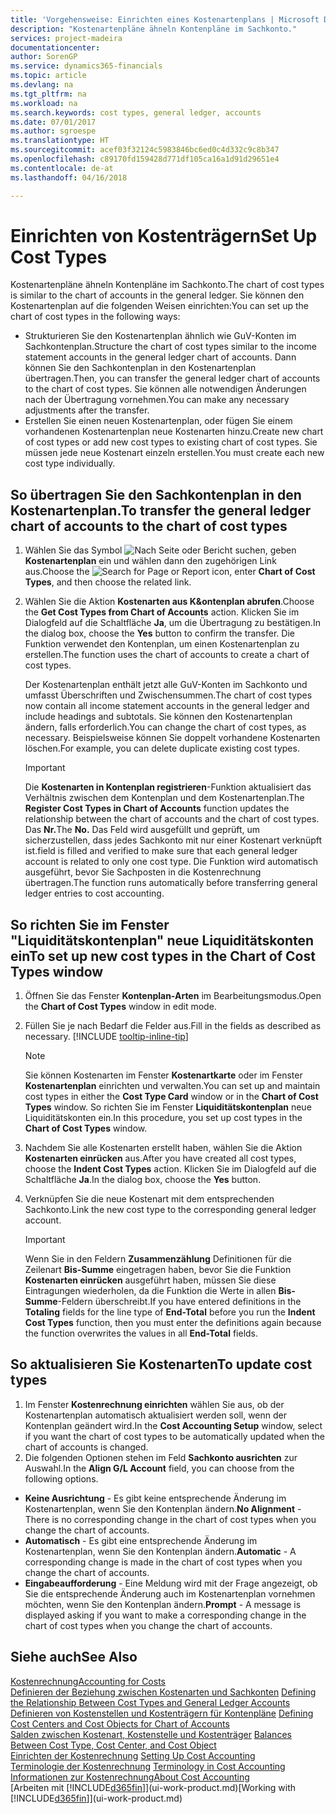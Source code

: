 ```yaml
---
title: 'Vorgehensweise: Einrichten eines Kostenartenplans | Microsoft Docs'
description: "Kostenartenpläne ähneln Kontenpläne im Sachkonto."
services: project-madeira
documentationcenter: 
author: SorenGP
ms.service: dynamics365-financials
ms.topic: article
ms.devlang: na
ms.tgt_pltfrm: na
ms.workload: na
ms.search.keywords: cost types, general ledger, accounts
ms.date: 07/01/2017
ms.author: sgroespe
ms.translationtype: HT
ms.sourcegitcommit: acef03f32124c5983846bc6ed0c4d332c9c8b347
ms.openlocfilehash: c89170fd159428d771df105ca16a1d91d29651e4
ms.contentlocale: de-at
ms.lasthandoff: 04/16/2018

---
```

# <a name="set-up-cost-types"></a><span data-ttu-id="cadef-103">Einrichten von Kostenträgern</span><span class="sxs-lookup"><span data-stu-id="cadef-103">Set Up Cost Types</span></span>
<span data-ttu-id="cadef-104">Kostenartenpläne ähneln Kontenpläne im Sachkonto.</span><span class="sxs-lookup"><span data-stu-id="cadef-104">The chart of cost types is similar to the chart of accounts in the general ledger.</span></span> <span data-ttu-id="cadef-105">Sie können den Kostenartenplan auf die folgenden Weisen einrichten:</span><span class="sxs-lookup"><span data-stu-id="cadef-105">You can set up the chart of cost types in the following ways:</span></span>  

-   <span data-ttu-id="cadef-106">Strukturieren Sie den Kostenartenplan ähnlich wie GuV-Konten im Sachkontenplan.</span><span class="sxs-lookup"><span data-stu-id="cadef-106">Structure the chart of cost types similar to the income statement accounts in the general ledger chart of accounts.</span></span> <span data-ttu-id="cadef-107">Dann können Sie den Sachkontenplan in den Kostenartenplan übertragen.</span><span class="sxs-lookup"><span data-stu-id="cadef-107">Then, you can transfer the general ledger chart of accounts to the chart of cost types.</span></span> <span data-ttu-id="cadef-108">Sie können alle notwendigen Änderungen nach der Übertragung vornehmen.</span><span class="sxs-lookup"><span data-stu-id="cadef-108">You can make any necessary adjustments after the transfer.</span></span>  
-   <span data-ttu-id="cadef-109">Erstellen Sie einen neuen Kostenartenplan, oder fügen Sie einem vorhandenen Kostenartenplan neue Kostenarten hinzu.</span><span class="sxs-lookup"><span data-stu-id="cadef-109">Create new chart of cost types or add new cost types to existing chart of cost types.</span></span> <span data-ttu-id="cadef-110">Sie müssen jede neue Kostenart einzeln erstellen.</span><span class="sxs-lookup"><span data-stu-id="cadef-110">You must create each new cost type individually.</span></span>  

## <a name="to-transfer-the-general-ledger-chart-of-accounts-to-the-chart-of-cost-types"></a><span data-ttu-id="cadef-111">So übertragen Sie den Sachkontenplan in den Kostenartenplan.</span><span class="sxs-lookup"><span data-stu-id="cadef-111">To transfer the general ledger chart of accounts to the chart of cost types</span></span>  
1.  <span data-ttu-id="cadef-112">Wählen Sie das Symbol ![Nach Seite oder Bericht suchen](media/ui-search/search_small.png "Symbol Nach Seite oder Bericht suchen"), geben **Kostenartenplan** ein und wählen dann den zugehörigen Link aus.</span><span class="sxs-lookup"><span data-stu-id="cadef-112">Choose the ![Search for Page or Report](media/ui-search/search_small.png "Search for Page or Report icon") icon, enter **Chart of Cost Types**, and then choose the related link.</span></span>  
2.  <span data-ttu-id="cadef-113">Wählen Sie die Aktion **Kostenarten aus K&ontenplan abrufen**.</span><span class="sxs-lookup"><span data-stu-id="cadef-113">Choose the **Get Cost Types from Chart of Accounts** action.</span></span> <span data-ttu-id="cadef-114">Klicken Sie im Dialogfeld auf die Schaltfläche **Ja**, um die Übertragung zu bestätigen.</span><span class="sxs-lookup"><span data-stu-id="cadef-114">In the dialog box, choose the **Yes** button to confirm the transfer.</span></span> <span data-ttu-id="cadef-115">Die Funktion verwendet den Kontenplan, um einen Kostenartenplan zu erstellen.</span><span class="sxs-lookup"><span data-stu-id="cadef-115">The function uses the chart of accounts to create a chart of cost types.</span></span>  

    <span data-ttu-id="cadef-116">Der Kostenartenplan enthält jetzt alle GuV-Konten im Sachkonto und umfasst Überschriften und Zwischensummen.</span><span class="sxs-lookup"><span data-stu-id="cadef-116">The chart of cost types now contain all income statement accounts in the general ledger and include headings and subtotals.</span></span> <span data-ttu-id="cadef-117">Sie können den Kostenartenplan ändern, falls erforderlich.</span><span class="sxs-lookup"><span data-stu-id="cadef-117">You can change the chart of cost types, as necessary.</span></span> <span data-ttu-id="cadef-118">Beispielsweise können Sie doppelt vorhandene Kostenarten löschen.</span><span class="sxs-lookup"><span data-stu-id="cadef-118">For example, you can delete duplicate existing cost types.</span></span>  

    > [!IMPORTANT]  
    >  <span data-ttu-id="cadef-119">Die **Kostenarten in Kontenplan registrieren**-Funktion aktualisiert das Verhältnis zwischen dem Kontenplan und dem Kostenartenplan.</span><span class="sxs-lookup"><span data-stu-id="cadef-119">The **Register Cost Types in Chart of Accounts** function updates the relationship between the chart of accounts and the chart of cost types.</span></span> <span data-ttu-id="cadef-120">Das **Nr.**</span><span class="sxs-lookup"><span data-stu-id="cadef-120">The **No.**</span></span> <span data-ttu-id="cadef-121">Das Feld  wird ausgefüllt und geprüft, um sicherzustellen, dass jedes Sachkonto mit nur einer Kostenart verknüpft ist.</span><span class="sxs-lookup"><span data-stu-id="cadef-121">field is filled and verified to make sure that each general ledger account is related to only one cost type.</span></span> <span data-ttu-id="cadef-122">Die Funktion wird automatisch ausgeführt, bevor Sie Sachposten in die Kostenrechnung übertragen.</span><span class="sxs-lookup"><span data-stu-id="cadef-122">The function runs automatically before transferring general ledger entries to cost accounting.</span></span>  

## <a name="to-set-up-new-cost-types-in-the-chart-of-cost-types-window"></a><span data-ttu-id="cadef-123">So richten Sie im Fenster "Liquiditätskontenplan" neue Liquiditätskonten ein</span><span class="sxs-lookup"><span data-stu-id="cadef-123">To set up new cost types in the Chart of Cost Types window</span></span>  
1. <span data-ttu-id="cadef-124">Öffnen Sie das Fenster **Kontenplan-Arten** im Bearbeitungsmodus.</span><span class="sxs-lookup"><span data-stu-id="cadef-124">Open the **Chart of Cost Types** window in edit mode.</span></span>  
2. <span data-ttu-id="cadef-125">Füllen Sie je nach Bedarf die Felder aus.</span><span class="sxs-lookup"><span data-stu-id="cadef-125">Fill in the fields as described as necessary.</span></span> [!INCLUDE [tooltip-inline-tip](includes/tooltip-inline-tip_md.md)]

   > [!NOTE]  
   >  <span data-ttu-id="cadef-126">Sie können Kostenarten im Fenster **Kostenartkarte** oder im Fenster **Kostenartenplan** einrichten und verwalten.</span><span class="sxs-lookup"><span data-stu-id="cadef-126">You can set up and maintain cost types in either the **Cost Type Card** window or in the **Chart of Cost Types** window.</span></span> <span data-ttu-id="cadef-127">So richten Sie im Fenster **Liquiditätskontenplan** neue Liquiditätskonten ein.</span><span class="sxs-lookup"><span data-stu-id="cadef-127">In this procedure, you set up cost types in the **Chart of Cost Types** window.</span></span>

3. <span data-ttu-id="cadef-128">Nachdem Sie alle Kostenarten erstellt haben, wählen Sie die Aktion **Kostenarten einrücken** aus.</span><span class="sxs-lookup"><span data-stu-id="cadef-128">After you have created all cost types, choose the **Indent Cost Types** action.</span></span> <span data-ttu-id="cadef-129">Klicken Sie im Dialogfeld auf die Schaltfläche **Ja**.</span><span class="sxs-lookup"><span data-stu-id="cadef-129">In the dialog box, choose the **Yes** button.</span></span>  
4. <span data-ttu-id="cadef-130">Verknüpfen Sie die neue Kostenart mit dem entsprechenden Sachkonto.</span><span class="sxs-lookup"><span data-stu-id="cadef-130">Link the new cost type to the corresponding general ledger account.</span></span>  

   > [!IMPORTANT]  
   >  <span data-ttu-id="cadef-131">Wenn Sie in den Feldern **Zusammenzählung** Definitionen für die Zeilenart **Bis-Summe** eingetragen haben, bevor Sie die Funktion **Kostenarten einrücken** ausgeführt haben, müssen Sie diese Eintragungen wiederholen, da die Funktion die Werte in allen **Bis-Summe**-Feldern überschreibt.</span><span class="sxs-lookup"><span data-stu-id="cadef-131">If you have entered definitions in the **Totaling** fields for the line type of **End-Total** before you run the **Indent Cost Types** function, then you must enter the definitions again because the function overwrites the values in all **End-Total** fields.</span></span>  

## <a name="to-update-cost-types"></a><span data-ttu-id="cadef-132">So aktualisieren Sie Kostenarten</span><span class="sxs-lookup"><span data-stu-id="cadef-132">To update cost types</span></span>  
1.  <span data-ttu-id="cadef-133">Im Fenster **Kostenrechnung einrichten**  wählen Sie aus, ob der Kostenartenplan automatisch aktualisiert werden soll, wenn der Kontenplan geändert wird.</span><span class="sxs-lookup"><span data-stu-id="cadef-133">In the **Cost Accounting Setup** window, select if you want the chart of cost types to be automatically updated when the chart of accounts is changed.</span></span>  
2.  <span data-ttu-id="cadef-134">Die folgenden Optionen stehen im Feld **Sachkonto ausrichten** zur Auswahl.</span><span class="sxs-lookup"><span data-stu-id="cadef-134">In the **Align G/L Account** field, you can choose from the following options.</span></span>  

- <span data-ttu-id="cadef-135">**Keine Ausrichtung** - Es gibt keine entsprechende Änderung im Kostenartenplan, wenn Sie den Kontenplan ändern.</span><span class="sxs-lookup"><span data-stu-id="cadef-135">**No Alignment** - There is no corresponding change in the chart of cost types when you change the chart of accounts.</span></span>  
- <span data-ttu-id="cadef-136">**Automatisch** - Es gibt eine entsprechende Änderung im Kostenartenplan, wenn Sie den Kontenplan ändern.</span><span class="sxs-lookup"><span data-stu-id="cadef-136">**Automatic** - A corresponding change is made in the chart of cost types when you change the chart of accounts.</span></span>  
- <span data-ttu-id="cadef-137">**Eingabeaufforderung** - Eine Meldung wird mit der Frage angezeigt, ob Sie die entsprechende Änderung auch im Kostenartenplan vornehmen möchten, wenn Sie den Kontenplan ändern.</span><span class="sxs-lookup"><span data-stu-id="cadef-137">**Prompt** - A message is displayed asking if you want to make a corresponding change in the chart of cost types when you change the chart of accounts.</span></span>  

## <a name="see-also"></a><span data-ttu-id="cadef-138">Siehe auch</span><span class="sxs-lookup"><span data-stu-id="cadef-138">See Also</span></span>  
[<span data-ttu-id="cadef-139">Kostenrechnung</span><span class="sxs-lookup"><span data-stu-id="cadef-139">Accounting for Costs</span></span>](finance-manage-cost-accounting.md)  
<span data-ttu-id="cadef-140">[Definieren der Beziehung zwischen Kostenarten und Sachkonten](finance-defining-the-relationship-between-cost-types-and-general-ledger-accounts.md) </span><span class="sxs-lookup"><span data-stu-id="cadef-140">[Defining the Relationship Between Cost Types and General Ledger Accounts](finance-defining-the-relationship-between-cost-types-and-general-ledger-accounts.md) </span></span>  
<span data-ttu-id="cadef-141">[Definieren von Kostenstellen und Kostenträgern für Kontenpläne](finance-defining-cost-centers-and-cost-objects-for-chart-of-accounts.md) </span><span class="sxs-lookup"><span data-stu-id="cadef-141">[Defining Cost Centers and Cost Objects for Chart of Accounts](finance-defining-cost-centers-and-cost-objects-for-chart-of-accounts.md) </span></span>  
<span data-ttu-id="cadef-142">[Salden zwischen Kostenart, Kostenstelle und Kostenträger](finance-balances-between-cost-type-cost-center-and-cost-object.md) </span><span class="sxs-lookup"><span data-stu-id="cadef-142">[Balances Between Cost Type, Cost Center, and Cost Object](finance-balances-between-cost-type-cost-center-and-cost-object.md) </span></span>  
<span data-ttu-id="cadef-143">[Einrichten der Kostenrechnung](finance-set-up-cost-accounting.md) </span><span class="sxs-lookup"><span data-stu-id="cadef-143">[Setting Up Cost Accounting](finance-set-up-cost-accounting.md) </span></span>  
<span data-ttu-id="cadef-144">[Terminologie der Kostenrechnung](finance-terminology-in-cost-accounting.md) </span><span class="sxs-lookup"><span data-stu-id="cadef-144">[Terminology in Cost Accounting](finance-terminology-in-cost-accounting.md) </span></span>  
[<span data-ttu-id="cadef-145">Informationen zur Kostenrechnung</span><span class="sxs-lookup"><span data-stu-id="cadef-145">About Cost Accounting</span></span>](finance-about-cost-accounting.md)  
<span data-ttu-id="cadef-146">[Arbeiten mit [!INCLUDE[d365fin](includes/d365fin_md.md)]](ui-work-product.md)</span><span class="sxs-lookup"><span data-stu-id="cadef-146">[Working with [!INCLUDE[d365fin](includes/d365fin_md.md)]](ui-work-product.md)</span></span>

